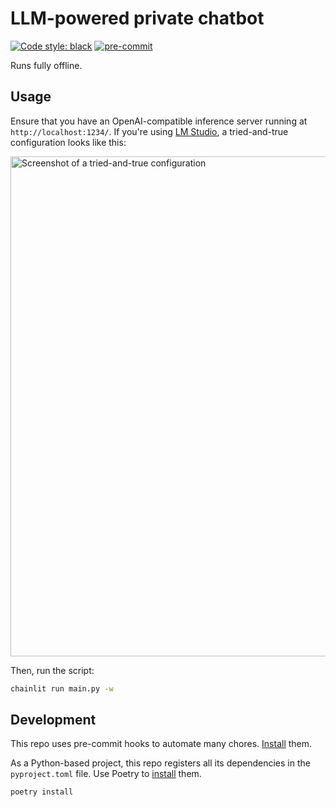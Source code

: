 # LLM-powered private chatbot

[![Code style: black](https://img.shields.io/badge/code%20style-black-000000.svg)](https://github.com/psf/black)
[![pre-commit](https://img.shields.io/badge/pre--commit-enabled-brightgreen?logo=pre-commit&logoColor=white)](https://github.com/pre-commit/pre-commit)

Runs fully offline.

## Usage

Ensure that you have an OpenAI-compatible inference server running at `http://localhost:1234/`. If you're using [LM Studio](https://lmstudio.ai/), a tried-and-true configuration looks like this:

<img width="800" alt="Screenshot of a tried-and-true configuration" src="https://github.com/tslmy/agent/assets/594058/6af66e62-510f-42a6-86ee-f0dcb64eea08">

Then, run the script:

```bash
chainlit run main.py -w
```

## Development

This repo uses pre-commit hooks to automate many chores. [Install](https://pre-commit.com/#install) them.

As a Python-based project, this repo registers all its dependencies in the `pyproject.toml` file. Use Poetry to [install](https://python-poetry.org/docs/basic-usage/#installing-dependencies) them.

```bash
poetry install
```
